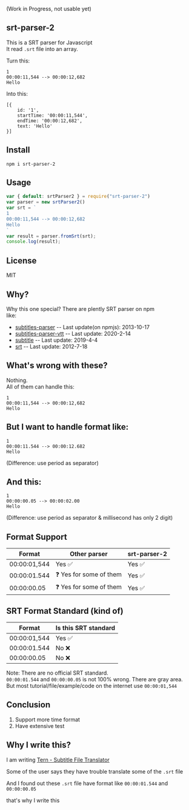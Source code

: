 (Work in Progress, not usable yet)
## srt-parser-2
This is a SRT parser for Javascript      
It read `.srt` file into an array.    

Turn this:
```
1
00:00:11,544 --> 00:00:12,682
Hello
```

Into this:
```
[{
    id: '1',
    startTime: '00:00:11,544',
    endTime: '00:00:12,682',
    text: 'Hello' 
}]
```

## Install
```
npm i srt-parser-2
```

## Usage
```javascript
var { default: srtParser2 } = require("srt-parser-2")
var parser = new srtParser2()
var srt = `
1
00:00:11,544 --> 00:00:12,682
Hello
`
var result = parser.fromSrt(srt);
console.log(result);
```

## License
MIT

## Why? 
Why this one special? There are plently SRT parser on npm  
like: 

* [subtitles-parser](https://www.npmjs.com/package/subtitles-parser) -- Last update(on npmjs): 2013-10-17
* [subtitles-parser-vtt](https://www.npmjs.com/package/subtitles-parser-vtt) -- Last update: 2020-2-14
* [subtitle](https://www.npmjs.com/package/subtitle) -- Last update:  2019-4-4
* [srt](https://www.npmjs.com/package/srt) -- Last update: 2012-7-18

## What's wrong with these?
Nothing.    
All of them can handle this: 
```
1
00:00:11,544 --> 00:00:12,682
Hello
```

## But I want to handle format like:   
```
1
00:00:11.544 --> 00:00:12.682
Hello
```
(Difference: use period as separator)   


## And this:  
```
1
00:00:00.05 --> 00:00:02.00
Hello
```  
(Difference: use period as separator & millisecond has only 2 digit)

## Format Support
| Format       | Other parser         | srt-parser-2 |
|--------------|----------------------|--------------|
| 00:00:01,544 | Yes :white_check_mark: | Yes :white_check_mark: |
| 00:00:01.544 | :question: Yes for some of them | Yes :white_check_mark: |
| 00:00:00.05  | :question: Yes for some of them | Yes :white_check_mark: |


## SRT Format Standard (kind of)
| Format       | Is this SRT standard  |
|--------------|-----------------------|
| 00:00:01,544 | Yes :white_check_mark:| 
| 00:00:01.544 | No     :x:            |
| 00:00:00.05  | No     :x:            |

Note: There are no official SRT standard.   
`00:00:01.544` and `00:00:00.05` is not 100% wrong. There are gray area.          
But most tutorial/file/example/code on the internet use `00:00:01,544`   

## Conclusion
1. Support more time format
2. Have extensive test

## Why I write this?
I am writing [Tern - Subtitle File Translator](https://tern.1c7.me/)

Some of the user says they have trouble translate some of the `.srt` file  

And I found out these `.srt` file have format like `00:00:01.544` and `00:00:00.05`   

that's why I write this   